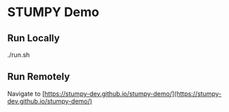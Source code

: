 # STUMPY Demo

## Run Locally

./run.sh

## Run Remotely

Navigate to [https://stumpy-dev.github.io/stumpy-demo/](https://stumpy-dev.github.io/stumpy-demo/)
